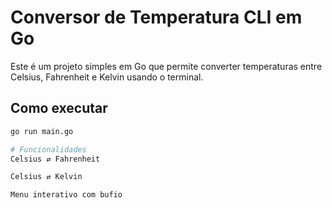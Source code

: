 # Conversor de Temperatura CLI em Go

Este é um projeto simples em Go que permite converter temperaturas entre Celsius, Fahrenheit e Kelvin usando o terminal.

## Como executar

```bash
go run main.go

# Funcionalidades
Celsius ⇄ Fahrenheit

Celsius ⇄ Kelvin

Menu interativo com bufio

```
